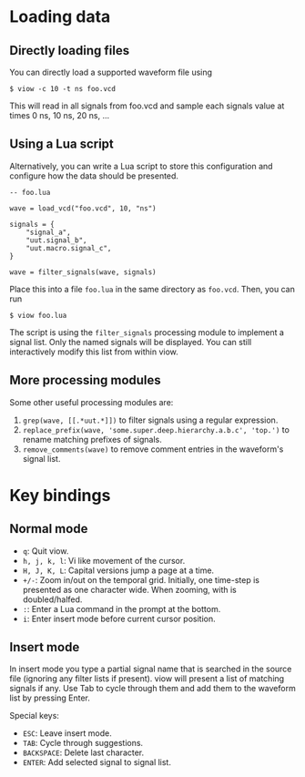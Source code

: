 Loading data
============

Directly loading files
----------------------

You can directly load a supported waveform file using

```
$ viow -c 10 -t ns foo.vcd
```

This will read in all signals from foo.vcd and sample each signals value at
times 0 ns, 10 ns, 20 ns, ... 


Using a Lua script
------------------

Alternatively, you can write a Lua script to store this configuration and
configure how the data should be presented.

```
-- foo.lua

wave = load_vcd("foo.vcd", 10, "ns")

signals = {
	"signal_a",
	"uut.signal_b",
	"uut.macro.signal_c",
}

wave = filter_signals(wave, signals)
```

Place this into a file `foo.lua` in the same directory as `foo.vcd`. Then, you
can run

```
$ viow foo.lua
```

The script is using the `filter_signals` processing module to implement a signal
list. Only the named signals will be displayed. You can still interactively
modify this list from within viow.


More processing modules
-----------------------

Some other useful processing modules are:

1. `grep(wave, [[.*uut.*]])` to filter signals using a regular expression.
2. `replace_prefix(wave, 'some.super.deep.hierarchy.a.b.c', 'top.')` to rename
   matching prefixes of signals.
3. `remove_comments(wave)` to remove comment entries in the waveform's signal
   list.


Key bindings
============

Normal mode
-----------

- `q`: Quit viow.
- `h, j, k, l`: Vi like movement of the cursor.
- `H, J, K, L`: Capital versions jump a page at a time.
- `+/-`: Zoom in/out on the temporal grid. Initially, one time-step is presented
  as one character wide. When zooming, with is doubled/halfed.
- `:`: Enter a Lua command in the prompt at the bottom.
- `i`: Enter insert mode before current cursor position.

Insert mode
-----------

In insert mode you type a partial signal name that is searched in the source
file (ignoring any filter lists if present). viow will present a list of
matching signals if any. Use Tab to cycle through them and add them to the
waveform list by pressing Enter.

Special keys:

- `ESC`: Leave insert mode.
- `TAB`: Cycle through suggestions.
- `BACKSPACE`: Delete last character.
- `ENTER`: Add selected signal to signal list.

